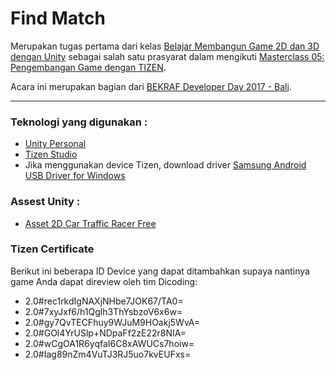 Find Match
==========
Merupakan tugas pertama dari kelas [Belajar Membangun Game 2D dan 3D dengan Unity](https://www.dicoding.com/academies/39 "Game dengan Unity") sebagai salah satu prasyarat dalam mengikuti [Masterclass 05: Pengembangan Game dengan TIZEN](https://www.dicoding.com/events/592 "Game dengan TIZEN").

Acara ini merupakan bagian dari [BEKRAF Developer Day 2017 - Bali](https://www.dicoding.com/events/577 "Event BEKRAF").

---

### Teknologi yang digunakan :
* [Unity Personal](https://store.unity.com/download?ref=personal "Download Unity Personal")
* [Tizen Studio](https://developer.tizen.org/development/tizen-studio/download "Download Tizen Studio")
* Jika menggunakan device Tizen, download driver [Samsung Android USB Driver for Windows](http://developer.samsung.com/galaxy/others/android-usb-driver-for-windows "Download driver Samsung")

### Assest Unity :
* [Asset 2D Car Traffic Racer Free](https://www.assetstore.unity3d.com/en/#!/content/18450 "Download Asset 2D Car Traffic Racer Free")

### Tizen Certificate
Berikut ini beberapa ID Device yang dapat ditambahkan supaya nantinya game Anda dapat direview oleh tim Dicoding:
* 2.0#rec1rkdIgNAXjNHbe7JOK67/TA0=
* 2.0#7xyJxf6/h1Qglh3ThYsbzoV6x6w=
* 2.0#gy7QvTECFhuy9WJuM9HOakj5WvA=
* 2.0#GOl4YrUSlp+NDpaFf2zE22r8NIA=
* 2.0#wCgOA1R6yqfaI6C8xAWUCs7hoiw=
* 2.0#Iag89nZm4VuTJ3RJ5uo7kvEUFxs=
